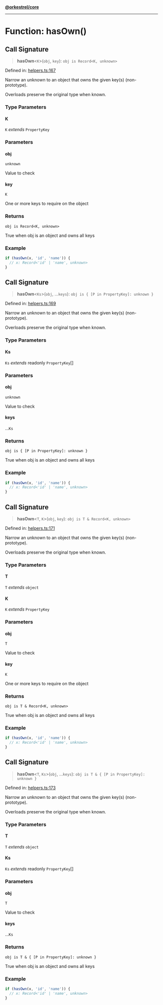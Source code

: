[**@orkestrel/core**](../index.md)

***

# Function: hasOwn()

## Call Signature

> **hasOwn**\<`K`\>(`obj`, `key`): `obj is Record<K, unknown>`

Defined in: [helpers.ts:167](https://github.com/orkestrel/core/blob/240d6e1612057b96fd3fc03e1415fe3917a0f212/src/helpers.ts#L167)

Narrow an unknown to an object that owns the given key(s) (non-prototype).

Overloads preserve the original type when known.

### Type Parameters

#### K

`K` *extends* `PropertyKey`

### Parameters

#### obj

`unknown`

Value to check

#### key

`K`

One or more keys to require on the object

### Returns

`obj is Record<K, unknown>`

True when obj is an object and owns all keys

### Example

```ts
if (hasOwn(x, 'id', 'name')) {
  // x: Record<'id' | 'name', unknown>
}
```

## Call Signature

> **hasOwn**\<`Ks`\>(`obj`, ...`keys`): `obj is { [P in PropertyKey]: unknown }`

Defined in: [helpers.ts:169](https://github.com/orkestrel/core/blob/240d6e1612057b96fd3fc03e1415fe3917a0f212/src/helpers.ts#L169)

Narrow an unknown to an object that owns the given key(s) (non-prototype).

Overloads preserve the original type when known.

### Type Parameters

#### Ks

`Ks` *extends* readonly `PropertyKey`[]

### Parameters

#### obj

`unknown`

Value to check

#### keys

...`Ks`

### Returns

`obj is { [P in PropertyKey]: unknown }`

True when obj is an object and owns all keys

### Example

```ts
if (hasOwn(x, 'id', 'name')) {
  // x: Record<'id' | 'name', unknown>
}
```

## Call Signature

> **hasOwn**\<`T`, `K`\>(`obj`, `key`): `obj is T & Record<K, unknown>`

Defined in: [helpers.ts:171](https://github.com/orkestrel/core/blob/240d6e1612057b96fd3fc03e1415fe3917a0f212/src/helpers.ts#L171)

Narrow an unknown to an object that owns the given key(s) (non-prototype).

Overloads preserve the original type when known.

### Type Parameters

#### T

`T` *extends* `object`

#### K

`K` *extends* `PropertyKey`

### Parameters

#### obj

`T`

Value to check

#### key

`K`

One or more keys to require on the object

### Returns

`obj is T & Record<K, unknown>`

True when obj is an object and owns all keys

### Example

```ts
if (hasOwn(x, 'id', 'name')) {
  // x: Record<'id' | 'name', unknown>
}
```

## Call Signature

> **hasOwn**\<`T`, `Ks`\>(`obj`, ...`keys`): `obj is T & { [P in PropertyKey]: unknown }`

Defined in: [helpers.ts:173](https://github.com/orkestrel/core/blob/240d6e1612057b96fd3fc03e1415fe3917a0f212/src/helpers.ts#L173)

Narrow an unknown to an object that owns the given key(s) (non-prototype).

Overloads preserve the original type when known.

### Type Parameters

#### T

`T` *extends* `object`

#### Ks

`Ks` *extends* readonly `PropertyKey`[]

### Parameters

#### obj

`T`

Value to check

#### keys

...`Ks`

### Returns

`obj is T & { [P in PropertyKey]: unknown }`

True when obj is an object and owns all keys

### Example

```ts
if (hasOwn(x, 'id', 'name')) {
  // x: Record<'id' | 'name', unknown>
}
```
